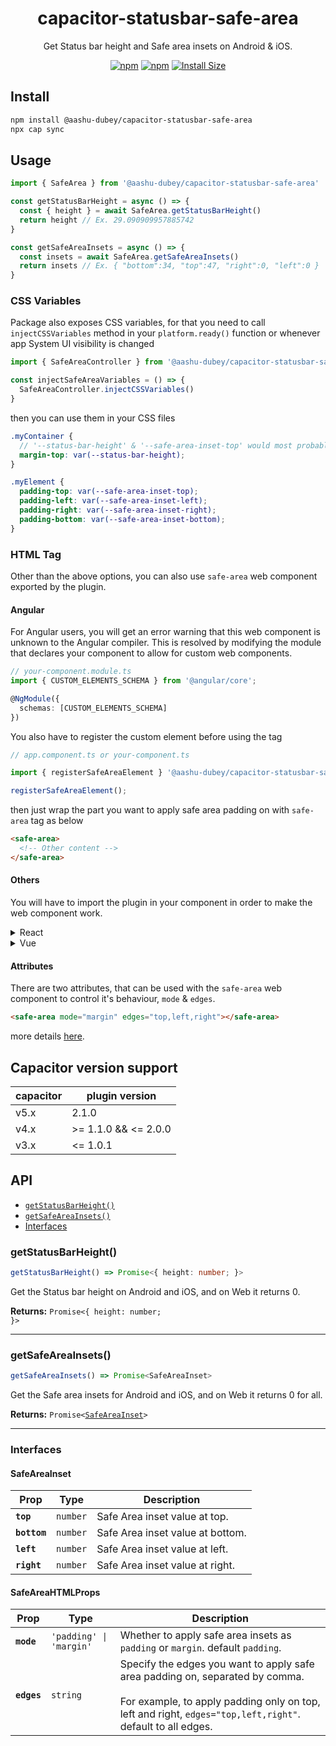 <div align="center">

# capacitor-statusbar-safe-area

Get Status bar height and Safe area insets on Android & iOS.

[![npm](https://img.shields.io/npm/v/@aashu-dubey/capacitor-statusbar-safe-area?style=flat-square)](https://www.npmjs.com/package/@aashu-dubey/capacitor-statusbar-safe-area) [![npm](https://img.shields.io/npm/dm/@aashu-dubey/capacitor-statusbar-safe-area?style=flat-square)](https://www.npmjs.com/package/@aashu-dubey/capacitor-statusbar-safe-area) [![Install Size](https://packagephobia.now.sh/badge?p=@aashu-dubey/capacitor-statusbar-safe-area)](https://www.npmjs.com/package/@aashu-dubey/capacitor-statusbar-safe-area)

</div>

## Install

```bash
npm install @aashu-dubey/capacitor-statusbar-safe-area
npx cap sync
```

## Usage

```typescript
import { SafeArea } from '@aashu-dubey/capacitor-statusbar-safe-area'

const getStatusBarHeight = async () => {
  const { height } = await SafeArea.getStatusBarHeight()
  return height // Ex. 29.090909957885742
}

const getSafeAreaInsets = async () => {
  const insets = await SafeArea.getSafeAreaInsets()
  return insets // Ex. { "bottom":34, "top":47, "right":0, "left":0 }
}
```

### CSS Variables

Package also exposes CSS variables, for that you need to call `injectCSSVariables` method in your `platform.ready()` function or whenever app System UI visibility is changed

```typescript
import { SafeAreaController } from '@aashu-dubey/capacitor-statusbar-safe-area'

const injectSafeAreaVariables = () => {
  SafeAreaController.injectCSSVariables()
}
```

then you can use them in your CSS files

```scss
.myContainer {
  // '--status-bar-height' & '--safe-area-inset-top' would most probably be same
  margin-top: var(--status-bar-height);
}

.myElement {
  padding-top: var(--safe-area-inset-top);
  padding-left: var(--safe-area-inset-left);
  padding-right: var(--safe-area-inset-right);
  padding-bottom: var(--safe-area-inset-bottom);
}
```

### HTML Tag

Other than the above options, you can also use `safe-area` web component exported by the plugin.

#### Angular

For Angular users, you will get an error warning that this web component is unknown to the Angular compiler. This is resolved by modifying the module that declares your component to allow for custom web components.

```ts
// your-component.module.ts
import { CUSTOM_ELEMENTS_SCHEMA } from '@angular/core';

@NgModule({
  schemas: [CUSTOM_ELEMENTS_SCHEMA]
})
```

You also have to register the custom element before using the tag

```ts
// app.component.ts or your-component.ts

import { registerSafeAreaElement } '@aashu-dubey/capacitor-statusbar-safe-area';

registerSafeAreaElement();
```

then just wrap the part you want to apply safe area padding on with `safe-area` tag as below

```html
<safe-area>
  <!-- Other content -->
</safe-area>
```

#### Others

You will have to import the plugin in your component in order to make the web component work.

<details>
<summary>React</summary>

```jsx
import { registerSafeAreaElement } '@aashu-dubey/capacitor-statusbar-safe-area';

registerSafeAreaElement();

const MyComponent = () => {
  return (
    <safe-area>
      // Other content
    </safe-area>
  );
}
```

</details>

<details>
<summary>Vue</summary>

```html
<template>
  <safe-area>
    <!-- Other content -->
  </safe-area>
</template>

<script setup lang="ts">
  import { registerSafeAreaElement } '@aashu-dubey/capacitor-statusbar-safe-area';

  registerSafeAreaElement();
</script>
```

</details>

#### Attributes

There are two attributes, that can be used with the `safe-area` web component to control it's behaviour, `mode` & `edges`.

```html
<safe-area mode="margin" edges="top,left,right"></safe-area>
```

more details [here](#safeareahtmlprops).

## Capacitor version support

| capacitor | plugin version       |
| --------- | -------------------- |
| v5.x      | 2.1.0                |
| v4.x      | >= 1.1.0 && <= 2.0.0 |
| v3.x      | <= 1.0.1             |

## API

<docgen-index>

- [`getStatusBarHeight()`](#getstatusbarheight)
- [`getSafeAreaInsets()`](#getsafeareainsets)
- [Interfaces](#interfaces)

</docgen-index>

<docgen-api>
<!--Update the source file JSDoc comments and rerun docgen to update the docs below-->

### getStatusBarHeight()

```typescript
getStatusBarHeight() => Promise<{ height: number; }>
```

Get the Status bar height on Android and iOS, and on Web it returns 0.

**Returns:** <code>Promise&lt;{ height: number; }&gt;</code>

---

### getSafeAreaInsets()

```typescript
getSafeAreaInsets() => Promise<SafeAreaInset>
```

Get the Safe area insets for Android and iOS, and on Web it returns 0 for all.

**Returns:** <code>Promise&lt;<a href="#safeareainset">SafeAreaInset</a>&gt;</code>

---

### Interfaces

#### SafeAreaInset

| Prop         | Type                | Description                      |
| ------------ | ------------------- | -------------------------------- |
| **`top`**    | <code>number</code> | Safe Area inset value at top.    |
| **`bottom`** | <code>number</code> | Safe Area inset value at bottom. |
| **`left`**   | <code>number</code> | Safe Area inset value at left.   |
| **`right`**  | <code>number</code> | Safe Area inset value at right.  |

</docgen-api>

#### SafeAreaHTMLProps

| Prop        | Type                               | Description                                                                                                                                                                                     |
| ----------- | ---------------------------------- | ----------------------------------------------------------------------------------------------------------------------------------------------------------------------------------------------- |
| **`mode`**  | <code>'padding' \| 'margin'</code> | Whether to apply safe area insets as `padding` or `margin`. default `padding`.                                                                                                                  |
| **`edges`** | <code>string</code>                | Specify the edges you want to apply safe area padding on, separated by comma.<br><br>For example, to apply padding only on top, left and right, `edges="top,left,right"`. default to all edges. |
